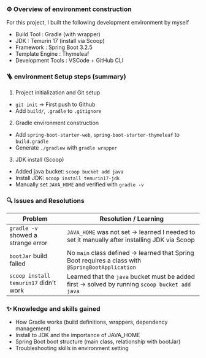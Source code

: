 ### ⚙ Overview of environment construction
For this project, I built the following development environment by myself

- Build Tool        : Gradle (with wrapper)
- JDK               : Temurin 17 (install via Scoop)
- Framework         : Spring Boot 3.2.5
- Template Engine   : Thymeleaf
- Development Tools : VSCode + GitHub CLI


### 🪜 environment Setup steps (summary)
1. Project initialization and Git setup
- `git init` → First push to Github
- Add `build/`, `.gradle` to `.gitignore`
2. Gradle environment construction
- Add `spring-boot-starter-web`, `spring-boot-starter-thymeleaf` to `build.gradle`
- Generate `./gradlew` with `gradle wrapper`
3. JDK install (Scoop)
- Added java bucket: `scoop bucket add java`
- Install JDK: `scoop install temurin17-jdk`
- Manually set `JAVA_HOME` and verified with `gradle -v`


### 🔍 Issues and Resolutions

| Problem                                | Resolution / Learning                                                                 |
|----------------------------------------|----------------------------------------------------------------------------------------|
| `gradle -v` showed a strange error     | `JAVA_HOME` was not set → learned I needed to set it manually after installing JDK via Scoop |
| `bootJar` build failed                 | No `main` class defined → learned that Spring Boot requires a class with `@SpringBootApplication` |
| `scoop install temurin17` didn't work  | Learned that the `java` bucket must be added first → solved by running `scoop bucket add java` |


### ✨ Knowledge and skills gained
- How Gradle works (build definitions, wrappers, dependency management)
- Install to JDK and the importance of JAVA_HOME
- Spring Boot boot structure (main class, relationship with bootJar)
- Troubleshooting skills in environment setting

